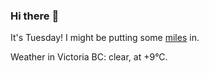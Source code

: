 ### Hi there :wave:

It's Tuesday! I might be putting some [miles](https://www.strava.com/athletes/889963) in.

Weather in Victoria BC: clear, at +9°C.

